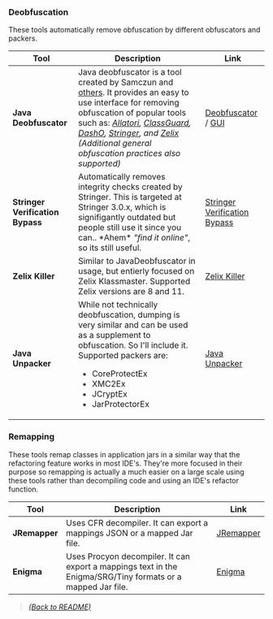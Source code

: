 ### Deobfuscation

These tools automatically remove obfuscation by different obfuscators and packers.

| Tool  | Description  | Link |
|-------|--------------|------|
| **Java Deobfuscator**  | Java deobfuscator is a tool created by Samczun and [others](https://github.com/java-deobfuscator/deobfuscator/graphs/contributors). It provides an easy to use interface for removing obfuscation of popular tools such as: _[Allatori](http://www.allatori.com/), [ClassGuard](https://www.zenofx.com/classguard/), [DashO](https://www.preemptive.com/products/dasho/overview), [Stringer](https://jfxstore.com/stringer/), and [Zelix](https://www.zelix.com/) (Additional general obfuscation practices also supported)_ |  [Deobfuscator](https://github.com/java-deobfuscator/deobfuscator) / [GUI](https://github.com/java-deobfuscator/deobfuscator-gui)  |
| **Stringer Verification Bypass** | Automatically removes integrity checks created by Stringer. This is targeted at Stringer 3.0.x, which is signifigantly outdated but people still use it since you can.. \*Ahem\* _"find it online"_, so its still useful. | [Stringer Verification Bypass](https://github.com/GraxCode/stringer-verification-bypass) |
| **Zelix Killer** | Similar to JavaDeobfuscator in usage, but entierly focused on Zelix Klassmaster. Supported Zelix versions are 8 and 11. | [Zelix Killer](https://github.com/GraxCode/zelixkiller) |
| **Java Unpacker** | While not technically deobfuscation, dumping is very similar and can be used as a supplement to obfuscation. So I'll include it. Supported packers are: <ul><li>CoreProtectEx</li><li>XMC2Ex</li><li>JCryptEx</li><li>JarProtectorEx</li></ul>| [Java Unpacker](https://github.com/GraxCode/java-unpacker) |

### Remapping

These tools remap classes in application jars in a similar way that the refactoring feature works in most IDE's. They're more focused in their purpose so remapping is actually a much easier on a large scale using these tools rather than decompiling code and using an IDE's refactor function.

| Tool  | Description  | Link |
|-------|--------------|------|
| **JRemapper** | Uses CFR decompiler. It can export a mappings JSON or a mapped Jar file. | [JRemapper](https://github.com/Col-E/JRemapper) |
| **Enigma** | Uses Procyon decompiler. It can export a mappings text in the Enigma/SRG/Tiny formats or a mapped Jar file. | [Enigma](https://github.com/FabricMC/Enigma) |

> [_(Back to README)_](README.md)
